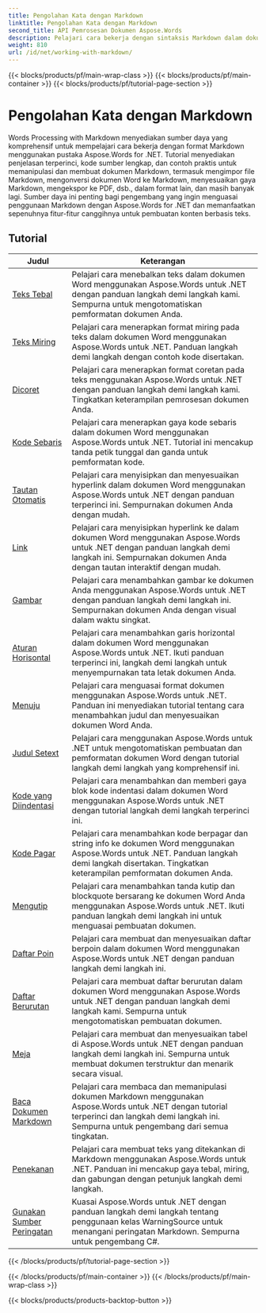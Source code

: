 ```yaml
---
title: Pengolahan Kata dengan Markdown
linktitle: Pengolahan Kata dengan Markdown
second_title: API Pemrosesan Dokumen Aspose.Words
description: Pelajari cara bekerja dengan sintaksis Markdown dalam dokumen Word menggunakan Aspose.Words untuk .NET dengan tutorial langkah demi langkah dan contoh langsung ini.
weight: 810
url: /id/net/working-with-markdown/
---
```


{{< blocks/products/pf/main-wrap-class >}}
{{< blocks/products/pf/main-container >}}
{{< blocks/products/pf/tutorial-page-section >}}

# Pengolahan Kata dengan Markdown


Words Processing with Markdown menyediakan sumber daya yang komprehensif untuk mempelajari cara bekerja dengan format Markdown menggunakan pustaka Aspose.Words for .NET. Tutorial menyediakan penjelasan terperinci, kode sumber lengkap, dan contoh praktis untuk memanipulasi dan membuat dokumen Markdown, termasuk mengimpor file Markdown, mengonversi dokumen Word ke Markdown, menyesuaikan gaya Markdown, mengekspor ke PDF, dsb., dalam format lain, dan masih banyak lagi. Sumber daya ini penting bagi pengembang yang ingin menguasai penggunaan Markdown dengan Aspose.Words for .NET dan memanfaatkan sepenuhnya fitur-fitur canggihnya untuk pembuatan konten berbasis teks.

 ## Tutorial
| Judul | Keterangan |
| --- | --- |
| [Teks Tebal](./bold-text/) | Pelajari cara menebalkan teks dalam dokumen Word menggunakan Aspose.Words untuk .NET dengan panduan langkah demi langkah kami. Sempurna untuk mengotomatiskan pemformatan dokumen Anda. |
| [Teks Miring](./italic-text/) | Pelajari cara menerapkan format miring pada teks dalam dokumen Word menggunakan Aspose.Words untuk .NET. Panduan langkah demi langkah dengan contoh kode disertakan. |
| [Dicoret](./strikethrough/) | Pelajari cara menerapkan format coretan pada teks menggunakan Aspose.Words untuk .NET dengan panduan langkah demi langkah kami. Tingkatkan keterampilan pemrosesan dokumen Anda. |
| [Kode Sebaris](./inline-code/) | Pelajari cara menerapkan gaya kode sebaris dalam dokumen Word menggunakan Aspose.Words untuk .NET. Tutorial ini mencakup tanda petik tunggal dan ganda untuk pemformatan kode. |
| [Tautan Otomatis](./autolink/) | Pelajari cara menyisipkan dan menyesuaikan hyperlink dalam dokumen Word menggunakan Aspose.Words untuk .NET dengan panduan terperinci ini. Sempurnakan dokumen Anda dengan mudah. |
| [Link](./link/) | Pelajari cara menyisipkan hyperlink ke dalam dokumen Word menggunakan Aspose.Words untuk .NET dengan panduan langkah demi langkah ini. Sempurnakan dokumen Anda dengan tautan interaktif dengan mudah. |
| [Gambar](./image/) | Pelajari cara menambahkan gambar ke dokumen Anda menggunakan Aspose.Words untuk .NET dengan panduan langkah demi langkah ini. Sempurnakan dokumen Anda dengan visual dalam waktu singkat. |
| [Aturan Horisontal](./horizontal-rule/) | Pelajari cara menambahkan garis horizontal dalam dokumen Word menggunakan Aspose.Words untuk .NET. Ikuti panduan terperinci ini, langkah demi langkah untuk menyempurnakan tata letak dokumen Anda. |
| [Menuju](./heading/) | Pelajari cara menguasai format dokumen menggunakan Aspose.Words untuk .NET. Panduan ini menyediakan tutorial tentang cara menambahkan judul dan menyesuaikan dokumen Word Anda. |
| [Judul Setext](./setext-heading/) | Pelajari cara menggunakan Aspose.Words untuk .NET untuk mengotomatiskan pembuatan dan pemformatan dokumen Word dengan tutorial langkah demi langkah yang komprehensif ini. |
| [Kode yang Diindentasi](./indented-code/) | Pelajari cara menambahkan dan memberi gaya blok kode indentasi dalam dokumen Word menggunakan Aspose.Words untuk .NET dengan tutorial langkah demi langkah terperinci ini. |
| [Kode Pagar](./fenced-code/) | Pelajari cara menambahkan kode berpagar dan string info ke dokumen Word menggunakan Aspose.Words untuk .NET. Panduan langkah demi langkah disertakan. Tingkatkan keterampilan pemformatan dokumen Anda. |
| [Mengutip](./quote/) | Pelajari cara menambahkan tanda kutip dan blockquote bersarang ke dokumen Word Anda menggunakan Aspose.Words untuk .NET. Ikuti panduan langkah demi langkah ini untuk menguasai pembuatan dokumen. |
| [Daftar Poin](./bulleted-list/) | Pelajari cara membuat dan menyesuaikan daftar berpoin dalam dokumen Word menggunakan Aspose.Words untuk .NET dengan panduan langkah demi langkah ini. |
| [Daftar Berurutan](./ordered-list/) | Pelajari cara membuat daftar berurutan dalam dokumen Word menggunakan Aspose.Words untuk .NET dengan panduan langkah demi langkah kami. Sempurna untuk mengotomatiskan pembuatan dokumen. |
| [Meja](./table/) | Pelajari cara membuat dan menyesuaikan tabel di Aspose.Words untuk .NET dengan panduan langkah demi langkah ini. Sempurna untuk membuat dokumen terstruktur dan menarik secara visual. |
| [Baca Dokumen Markdown](./read-markdown-document/) | Pelajari cara membaca dan memanipulasi dokumen Markdown menggunakan Aspose.Words untuk .NET dengan tutorial terperinci dan langkah demi langkah ini. Sempurna untuk pengembang dari semua tingkatan. |
| [Penekanan](./emphases/) | Pelajari cara membuat teks yang ditekankan di Markdown menggunakan Aspose.Words untuk .NET. Panduan ini mencakup gaya tebal, miring, dan gabungan dengan petunjuk langkah demi langkah. |
| [Gunakan Sumber Peringatan](./use-warning-source/) | Kuasai Aspose.Words untuk .NET dengan panduan langkah demi langkah tentang penggunaan kelas WarningSource untuk menangani peringatan Markdown. Sempurna untuk pengembang C#. |
{{< /blocks/products/pf/tutorial-page-section >}}

{{< /blocks/products/pf/main-container >}}
{{< /blocks/products/pf/main-wrap-class >}}

{{< blocks/products/products-backtop-button >}}
